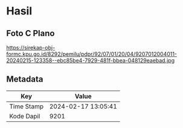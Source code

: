 # Hasil

## Foto C Plano

https://sirekap-obj-formc.kpu.go.id/8292/pemilu/pdpr/92/07/01/20/04/9207012004011-20240215-123358--ebc85be4-7929-481f-bbea-048129eaebad.jpg


## Metadata

| Key        | Value               |
| ---------- | ------------------- |
| Time Stamp | 2024-02-17 13:05:41 |
| Kode Dapil | 9201                |



